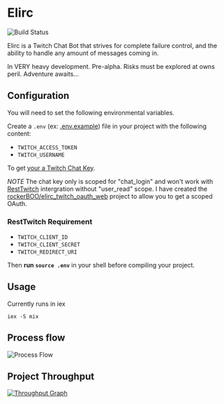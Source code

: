 Elirc
=====

![Build Status](https://travis-ci.org/rockerBOO/elirc_twitch.svg?branch=master)

Elirc is a Twitch Chat Bot that strives for complete failure control, and the ability to handle any amount of messages coming in.

In VERY heavy development. Pre-alpha. Risks must be explored at owns peril. Adventure awaits...

## Configuration

You will need to set the following environmental variables.

Create a `.env` (ex: [.env.example](https://github.com/rockerBOO/elirc_twitch/blob/master/.env.example)) file in your project with the following content:

* `TWITCH_ACCESS_TOKEN`
* `TWITCH_USERNAME`

To get [your a Twitch Chat Key](http://twitchapps.com/tmi/).

*NOTE* The chat key only is scoped for "chat_login" and won't work with [RestTwitch](http://github.com/rockerboo/rest_twitch) intergration without "user_read" scope. I have created the [rockerBOO/elirc_twitch_oauth_web](https://github.com/rockerBOO/elirc_twitch_oauth_web) project to allow you to get a scoped OAuth.

### RestTwitch Requirement

* `TWITCH_CLIENT_ID`
* `TWITCH_CLIENT_SECRET`
* `TWITCH_REDIRECT_URI`

Then **run `source .env`** in your shell before compiling your project.

## Usage

Currently runs in iex

	iex -S mix

## Process flow

![Process Flow](https://raw.githubusercontent.com/rockerBOO/elirc_twitch/master/flow.png)

## Project Throughput

[![Throughput Graph](https://graphs.waffle.io/rockerboo/elirc_twitch/throughput.svg)](https://waffle.io/rockerboo/elirc_twitch/metrics)